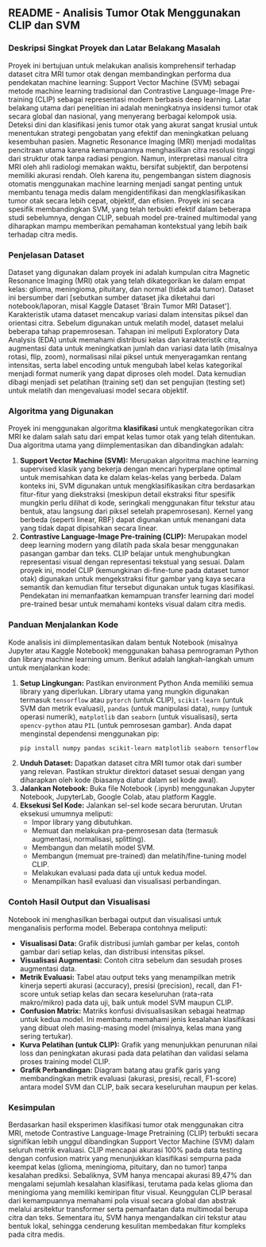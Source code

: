 ## README - Analisis Tumor Otak Menggunakan CLIP dan SVM

### Deskripsi Singkat Proyek dan Latar Belakang Masalah

Proyek ini bertujuan untuk melakukan analisis komprehensif terhadap dataset citra MRI tumor otak dengan membandingkan performa dua pendekatan machine learning: Support Vector Machine (SVM) sebagai metode machine learning tradisional dan Contrastive Language-Image Pre-training (CLIP) sebagai representasi modern berbasis deep learning. Latar belakang utama dari penelitian ini adalah meningkatnya insidensi tumor otak secara global dan nasional, yang menyerang berbagai kelompok usia. Deteksi dini dan klasifikasi jenis tumor otak yang akurat sangat krusial untuk menentukan strategi pengobatan yang efektif dan meningkatkan peluang kesembuhan pasien. Magnetic Resonance Imaging (MRI) menjadi modalitas pencitraan utama karena kemampuannya menghasilkan citra resolusi tinggi dari struktur otak tanpa radiasi pengion. Namun, interpretasi manual citra MRI oleh ahli radiologi memakan waktu, bersifat subjektif, dan berpotensi memiliki akurasi rendah. Oleh karena itu, pengembangan sistem diagnosis otomatis menggunakan machine learning menjadi sangat penting untuk membantu tenaga medis dalam mengidentifikasi dan mengklasifikasikan tumor otak secara lebih cepat, objektif, dan efisien. Proyek ini secara spesifik membandingkan SVM, yang telah terbukti efektif dalam beberapa studi sebelumnya, dengan CLIP, sebuah model pre-trained multimodal yang diharapkan mampu memberikan pemahaman kontekstual yang lebih baik terhadap citra medis.

### Penjelasan Dataset

Dataset yang digunakan dalam proyek ini adalah kumpulan citra Magnetic Resonance Imaging (MRI) otak yang telah dikategorikan ke dalam empat kelas: glioma, meningioma, pituitary, dan normal (tidak ada tumor). Dataset ini bersumber dari [sebutkan sumber dataset jika diketahui dari notebook/laporan, misal Kaggle Dataset 'Brain Tumor MRI Dataset']. Karakteristik utama dataset mencakup variasi dalam intensitas piksel dan orientasi citra. Sebelum digunakan untuk melatih model, dataset melalui beberapa tahap prapemrosesan. Tahapan ini meliputi Exploratory Data Analysis (EDA) untuk memahami distribusi kelas dan karakteristik citra, augmentasi data untuk meningkatkan jumlah dan variasi data latih (misalnya rotasi, flip, zoom), normalisasi nilai piksel untuk menyeragamkan rentang intensitas, serta label encoding untuk mengubah label kelas kategorikal menjadi format numerik yang dapat diproses oleh model. Data kemudian dibagi menjadi set pelatihan (training set) dan set pengujian (testing set) untuk melatih dan mengevaluasi model secara objektif.

### Algoritma yang Digunakan

Proyek ini menggunakan algoritma **klasifikasi** untuk mengkategorikan citra MRI ke dalam salah satu dari empat kelas tumor otak yang telah ditentukan. Dua algoritma utama yang diimplementasikan dan dibandingkan adalah:

1.  **Support Vector Machine (SVM):** Merupakan algoritma machine learning supervised klasik yang bekerja dengan mencari hyperplane optimal untuk memisahkan data ke dalam kelas-kelas yang berbeda. Dalam konteks ini, SVM digunakan untuk mengklasifikasikan citra berdasarkan fitur-fitur yang diekstraksi (meskipun detail ekstraksi fitur spesifik mungkin perlu dilihat di kode, seringkali menggunakan fitur tekstur atau bentuk, atau langsung dari piksel setelah prapemrosesan). Kernel yang berbeda (seperti linear, RBF) dapat digunakan untuk menangani data yang tidak dapat dipisahkan secara linear.
2.  **Contrastive Language-Image Pre-training (CLIP):** Merupakan model deep learning modern yang dilatih pada skala besar menggunakan pasangan gambar dan teks. CLIP belajar untuk menghubungkan representasi visual dengan representasi tekstual yang sesuai. Dalam proyek ini, model CLIP (kemungkinan di-fine-tune pada dataset tumor otak) digunakan untuk mengekstraksi fitur gambar yang kaya secara semantik dan kemudian fitur tersebut digunakan untuk tugas klasifikasi. Pendekatan ini memanfaatkan kemampuan transfer learning dari model pre-trained besar untuk memahami konteks visual dalam citra medis.

### Panduan Menjalankan Kode

Kode analisis ini diimplementasikan dalam bentuk Notebook (misalnya Jupyter atau Kaggle Notebook) menggunakan bahasa pemrograman Python dan library machine learning umum. Berikut adalah langkah-langkah umum untuk menjalankan kode:

1.  **Setup Lingkungan:** Pastikan environment Python Anda memiliki semua library yang diperlukan. Library utama yang mungkin digunakan termasuk `tensorflow` atau `pytorch` (untuk CLIP), `scikit-learn` (untuk SVM dan metrik evaluasi), `pandas` (untuk manipulasi data), `numpy` (untuk operasi numerik), `matplotlib` dan `seaborn` (untuk visualisasi), serta `opencv-python` atau `PIL` (untuk pemrosesan gambar). Anda dapat menginstal dependensi menggunakan pip:
    ```bash
    pip install numpy pandas scikit-learn matplotlib seaborn tensorflow # atau torch torchvision torchaudio
    ```
2.  **Unduh Dataset:** Dapatkan dataset citra MRI tumor otak dari sumber yang relevan. Pastikan struktur direktori dataset sesuai dengan yang diharapkan oleh kode (biasanya diatur dalam sel kode awal).
3.  **Jalankan Notebook:** Buka file Notebook (.ipynb) menggunakan Jupyter Notebook, JupyterLab, Google Colab, atau platform Kaggle.
4.  **Eksekusi Sel Kode:** Jalankan sel-sel kode secara berurutan. Urutan eksekusi umumnya meliputi:
    *   Impor library yang dibutuhkan.
    *   Memuat dan melakukan pra-pemrosesan data (termasuk augmentasi, normalisasi, splitting).
    *   Membangun dan melatih model SVM.
    *   Membangun (memuat pre-trained) dan melatih/fine-tuning model CLIP.
    *   Melakukan evaluasi pada data uji untuk kedua model.
    *   Menampilkan hasil evaluasi dan visualisasi perbandingan.

### Contoh Hasil Output dan Visualisasi

Notebook ini menghasilkan berbagai output dan visualisasi untuk menganalisis performa model. Beberapa contohnya meliputi:

*   **Visualisasi Data:** Grafik distribusi jumlah gambar per kelas, contoh gambar dari setiap kelas, dan distribusi intensitas piksel.
*   **Visualisasi Augmentasi:** Contoh citra sebelum dan sesudah proses augmentasi data.
*   **Metrik Evaluasi:** Tabel atau output teks yang menampilkan metrik kinerja seperti akurasi (accuracy), presisi (precision), recall, dan F1-score untuk setiap kelas dan secara keseluruhan (rata-rata makro/mikro) pada data uji, baik untuk model SVM maupun CLIP.
*   **Confusion Matrix:** Matriks konfusi divisualisasikan sebagai heatmap untuk kedua model. Ini membantu memahami jenis kesalahan klasifikasi yang dibuat oleh masing-masing model (misalnya, kelas mana yang sering tertukar).
*   **Kurva Pelatihan (untuk CLIP):** Grafik yang menunjukkan penurunan nilai loss dan peningkatan akurasi pada data pelatihan dan validasi selama proses training model CLIP.
*   **Grafik Perbandingan:** Diagram batang atau grafik garis yang membandingkan metrik evaluasi (akurasi, presisi, recall, F1-score) antara model SVM dan CLIP, baik secara keseluruhan maupun per kelas.

### Kesimpulan

Berdasarkan hasil eksperimen klasifikasi tumor otak menggunakan citra MRI, metode Contrastive Language-Image Pretraining (CLIP) terbukti secara signifikan lebih unggul dibandingkan Support Vector Machine (SVM) dalam seluruh metrik evaluasi. CLIP mencapai akurasi 100% pada data testing dengan confusion matrix yang menunjukkan klasifikasi sempurna pada keempat kelas (glioma, meningioma, pituitary, dan no tumor) tanpa kesalahan prediksi. Sebaliknya, SVM hanya mencapai akurasi 89,47% dan mengalami sejumlah kesalahan klasifikasi, terutama pada kelas glioma dan meningioma yang memiliki kemiripan fitur visual. Keunggulan CLIP berasal dari kemampuannya memahami pola visual secara global dan abstrak melalui arsitektur transformer serta pemanfaatan data multimodal berupa citra dan teks. Sementara itu, SVM hanya mengandalkan ciri tekstur atau bentuk lokal, sehingga cenderung kesulitan membedakan fitur kompleks pada citra medis.
